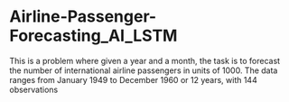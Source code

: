 # Airline-Passenger-Forecasting_AI_LSTM
This is a problem where given a year and a month, the task is to forecast the number of international airline passengers in units of 1000. The data ranges from January 1949 to December 1960 or 12 years, with 144 observations
